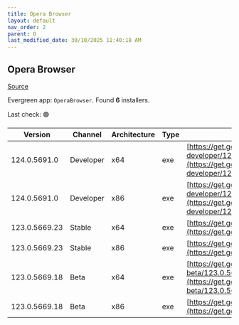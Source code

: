 ```yaml
---
title: Opera Browser
layout: default
nav_order: 2
parent: O
last_modified_date: 30/10/2025 11:40:18 AM
---
```


## Opera Browser

[Source](https://www.opera.com/browsers/opera)

Evergreen app: `OperaBrowser`. Found **6** installers.

Last check: 🟢

| Version       | Channel   | Architecture | Type | URI                                                                                                                                                                                                                    |
| ------------- | --------- | ------------ | ---- | ---------------------------------------------------------------------------------------------------------------------------------------------------------------------------------------------------------------------- |
| 124.0.5691.0  | Developer | x64          | exe  | [https://get.geo.opera.com/pub/opera-developer/124.0.5691.0/win/Opera_Developer_124.0.5691.0_Setup_x64.exe](https://get.geo.opera.com/pub/opera-developer/124.0.5691.0/win/Opera_Developer_124.0.5691.0_Setup_x64.exe) |
| 124.0.5691.0  | Developer | x86          | exe  | [https://get.geo.opera.com/pub/opera-developer/124.0.5691.0/win/Opera_Developer_124.0.5691.0_Setup.exe](https://get.geo.opera.com/pub/opera-developer/124.0.5691.0/win/Opera_Developer_124.0.5691.0_Setup.exe)         |
| 123.0.5669.23 | Stable    | x64          | exe  | [https://get.geo.opera.com/pub/opera/desktop/123.0.5669.23/win/Opera_123.0.5669.23_Setup_x64.exe](https://get.geo.opera.com/pub/opera/desktop/123.0.5669.23/win/Opera_123.0.5669.23_Setup_x64.exe)                     |
| 123.0.5669.23 | Stable    | x86          | exe  | [https://get.geo.opera.com/pub/opera/desktop/123.0.5669.23/win/Opera_123.0.5669.23_Setup.exe](https://get.geo.opera.com/pub/opera/desktop/123.0.5669.23/win/Opera_123.0.5669.23_Setup.exe)                             |
| 123.0.5669.18 | Beta      | x64          | exe  | [https://get.geo.opera.com/pub/opera-beta/123.0.5669.18/win/Opera_beta_123.0.5669.18_Setup_x64.exe](https://get.geo.opera.com/pub/opera-beta/123.0.5669.18/win/Opera_beta_123.0.5669.18_Setup_x64.exe)                 |
| 123.0.5669.18 | Beta      | x86          | exe  | [https://get.geo.opera.com/pub/opera-beta/123.0.5669.18/win/Opera_beta_123.0.5669.18_Setup.exe](https://get.geo.opera.com/pub/opera-beta/123.0.5669.18/win/Opera_beta_123.0.5669.18_Setup.exe)                         |
